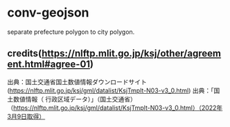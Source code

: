 # conv-geojson
separate prefecture polygon to city polygon.

## credits(https://nlftp.mlit.go.jp/ksj/other/agreement.html#agree-01)
出典：国土交通省国土数値情報ダウンロードサイト(https://nlftp.mlit.go.jp/ksj/gml/datalist/KsjTmplt-N03-v3_0.html)
出典：「国土数値情報（ 行政区域データ）」（国土交通省）（https://nlftp.mlit.go.jp/ksj/gml/datalist/KsjTmplt-N03-v3_0.html）（2022年3月9日取得）
